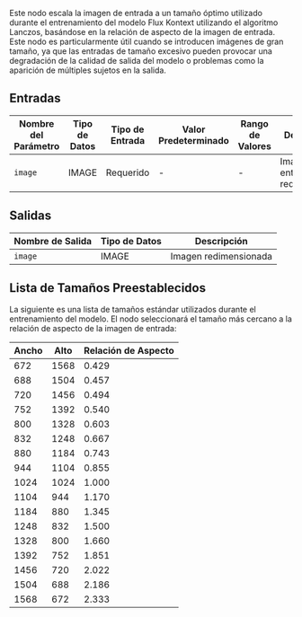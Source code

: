 Este nodo escala la imagen de entrada a un tamaño óptimo utilizado durante el entrenamiento del modelo Flux Kontext utilizando el algoritmo Lanczos, basándose en la relación de aspecto de la imagen de entrada. Este nodo es particularmente útil cuando se introducen imágenes de gran tamaño, ya que las entradas de tamaño excesivo pueden provocar una degradación de la calidad de salida del modelo o problemas como la aparición de múltiples sujetos en la salida.

## Entradas
| Nombre del Parámetro | Tipo de Datos | Tipo de Entrada | Valor Predeterminado | Rango de Valores | Descripción |
|---------------------|----------------|------------------|---------------------|------------------|-------------|
| `image` | IMAGE | Requerido | - | - | Imagen de entrada a redimensionar |

## Salidas
| Nombre de Salida | Tipo de Datos | Descripción |
|------------------|---------------|-------------|
| `image` | IMAGE | Imagen redimensionada |

## Lista de Tamaños Preestablecidos
La siguiente es una lista de tamaños estándar utilizados durante el entrenamiento del modelo. El nodo seleccionará el tamaño más cercano a la relación de aspecto de la imagen de entrada:

| Ancho | Alto | Relación de Aspecto |
|-------|------|---------------------|
| 672   | 1568 | 0.429              |
| 688   | 1504 | 0.457              |
| 720   | 1456 | 0.494              |
| 752   | 1392 | 0.540              |
| 800   | 1328 | 0.603              |
| 832   | 1248 | 0.667              |
| 880   | 1184 | 0.743              |
| 944   | 1104 | 0.855              |
| 1024  | 1024 | 1.000              |
| 1104  | 944  | 1.170              |
| 1184  | 880  | 1.345              |
| 1248  | 832  | 1.500              |
| 1328  | 800  | 1.660              |
| 1392  | 752  | 1.851              |
| 1456  | 720  | 2.022              |
| 1504  | 688  | 2.186              |
| 1568  | 672  | 2.333              | 